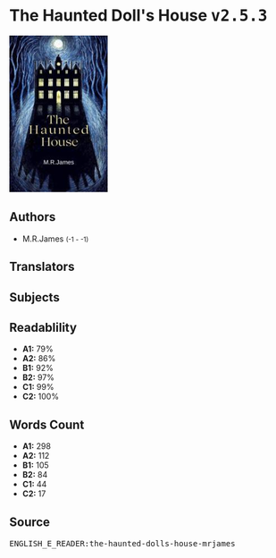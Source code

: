 # The Haunted Doll's House <kbd>v2.5.3</kbd>

![](./cover.medium.jpg "")

## Authors


 - M.R.James <small>(-1 - -1)</small>

## Translators



## Subjects



## Readablility


 - **A1:** 79%
 - **A2:** 86%
 - **B1:** 92%
 - **B2:** 97%
 - **C1:** 99%
 - **C2:** 100%

## Words Count


 - **A1:** 298
 - **A2:** 112
 - **B1:** 105
 - **B2:** 84
 - **C1:** 44
 - **C2:** 17

## Source


<kbd>ENGLISH_E_READER:the-haunted-dolls-house-mrjames</kbd>
